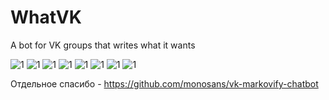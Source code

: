 # WhatVK
 A bot for VK groups that writes what it wants

![1](https://notethereal.site/imgWeb/post/_1.png "1")
![1](https://notethereal.site/imgWeb/post/_2.png "2")
![1](https://notethereal.site/imgWeb/post/_3.png "3")
![1](https://notethereal.site/imgWeb/post/_4.png "4")
![1](https://notethereal.site/imgWeb/post/_5.png "5")
![1](https://notethereal.site/imgWeb/post/_6.png "6")
![1](https://notethereal.site/imgWeb/post/_7.png "7")
![1](https://notethereal.site/imgWeb/post/_8.png "8")

Отдельное спасибо - https://github.com/monosans/vk-markovify-chatbot

